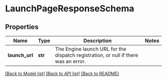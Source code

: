 # LaunchPageResponseSchema

## Properties
Name | Type | Description | Notes
------------ | ------------- | ------------- | -------------
**launch_url** | **str** | The Engine launch URL for the dispatch registration, or null if there was an error. | 

[[Back to Model list]](../README.md#documentation-for-models) [[Back to API list]](../README.md#documentation-for-api-endpoints) [[Back to README]](../README.md)

